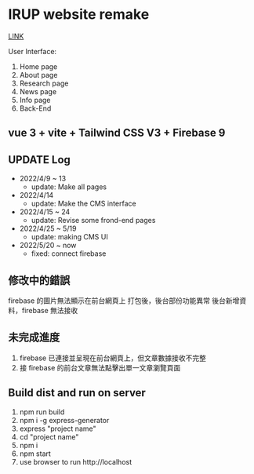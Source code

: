 # IRUP website remake

<a target="_blank" href="https://irup-0601.web.app">LINK</a>

User Interface:
1. Home page
2. About page
3. Research page 
4. News page
5. Info page
6. Back-End

## vue 3 + vite + Tailwind CSS V3 + Firebase 9

## UPDATE Log

- 2022/4/9 ~ 13
  - update: Make all pages
- 2022/4/14
  - update: Make the CMS interface
- 2022/4/15 ~ 24
  - update: Revise some frond-end pages
- 2022/4/25 ~ 5/19
  - update: making CMS UI
- 2022/5/20 ~ now
  - fixed: connect firebase

## 修改中的錯誤
firebase 的圖片無法顯示在前台網頁上
打包後，後台部份功能異常
後台新增資料，firebase 無法接收

## 未完成進度
1. firebase 已連接並呈現在前台網頁上，但文章數據接收不完整
2. 接 firebase 的前台文章無法點擊出單一文章瀏覽頁面

## Build dist and run on server
1. npm run build
2. npm i -g express-generator
3. express "project name"
4. cd "project name"
5. npm i
6. npm start
7. use browser to run http://localhost